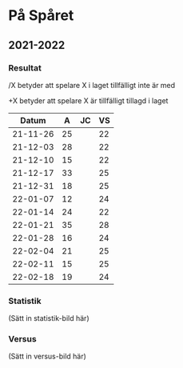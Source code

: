 # På Spåret

## 2021-2022

### Resultat

/X betyder att spelare X i laget tillfälligt inte är med

+X betyder att spelare X är tillfälligt tillagd i laget

Datum    |A |JC|VS|
---------|--|--|--|
21-11-26 |25|  |22|
21-12-03 |28|  |22|
21-12-10 |15|  |22|
21-12-17 |33|  |25|
21-12-31 |18|  |25|
22-01-07 |12|  |24|
22-01-14 |24|  |22|
22-01-21 |35|  |28|
22-01-28 |16|  |24|
22-02-04 |21|  |25|
22-02-11 |15|  |25|
22-02-18 |19|  |24|

### Statistik

(Sätt in statistik-bild här)

### Versus

(Sätt in versus-bild här)
